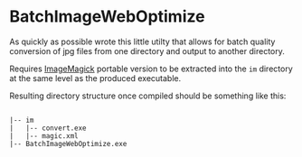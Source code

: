 # BatchImageWebOptimize
As quickly as possible wrote this little utilty that allows for batch quality conversion of jpg files from one directory and output to another directory.

Requires [ImageMagick](https://www.imagemagick.org/script/index.php) portable version to be extracted into the <code>im</code> directory at the same level as the produced executable.

Resulting directory structure once compiled should be something like this:

<pre><code>
|-- im
|   |-- convert.exe
|   |-- magic.xml
|-- BatchImageWebOptimize.exe
</code></pre>

